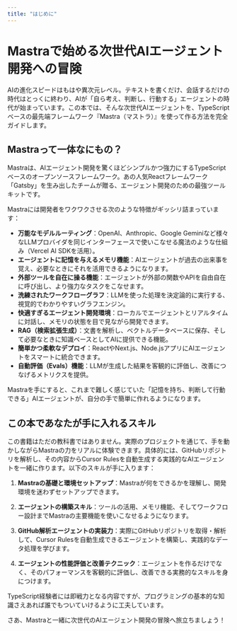```yaml
---
title: "はじめに"
---
```


# Mastraで始める次世代AIエージェント開発への冒険

AIの進化スピードはもはや異次元レベル。テキストを書くだけ、会話するだけの時代はとっくに終わり、AIが「自ら考え、判断し、行動する」エージェントの時代が始まっています。この本では、そんな次世代AIエージェントを、TypeScriptベースの最先端フレームワーク『Mastra（マストラ）』を使って作る方法を完全ガイドします。

## Mastraって一体なにもの？

Mastraは、AIエージェント開発を驚くほどシンプルかつ強力にするTypeScriptベースのオープンソースフレームワーク。あの人気Reactフレームワーク「Gatsby」を生み出したチームが贈る、エージェント開発のための最強ツールキットです。

Mastraには開発者をワクワクさせる次のような特徴がギッシリ詰まっています：

- **万能なモデルルーティング**：OpenAI、Anthropic、Google Geminiなど様々なLLMプロバイダを同じインターフェースで使いこなせる魔法のような仕組み（Vercel AI SDKを活用）。
- **エージェントに記憶を与えるメモリ機能**：AIエージェントが過去の出来事を覚え、必要なときにそれを活用できるようになります。
- **外部ツールを自在に操る機能**：エージェントが外部の関数やAPIを自由自在に呼び出し、より強力なタスクをこなせます。
- **洗練されたワークフローグラフ**：LLMを使った処理を決定論的に実行する、視覚的でわかりやすいグラフエンジン。
- **快適すぎるエージェント開発環境**：ローカルでエージェントとリアルタイムに対話し、メモリの状態を目で見ながら開発できます。
- **RAG（検索拡張生成）**：文書を解析し、ベクトルデータベースに保存、そして必要なときに知識ベースとしてAIに提供できる機能。
- **簡単かつ柔軟なデプロイ**：ReactやNext.js、Node.jsアプリにAIエージェントをスマートに統合できます。
- **自動評価（Evals）機能**：LLMが生成した結果を客観的に評価し、改善につなげるメトリクスを提供。

Mastraを手にすると、これまで難しく感じていた「記憶を持ち、判断して行動できる」AIエージェントが、自分の手で簡単に作れるようになります。

## この本であなたが手に入れるスキル

この書籍はただの教科書ではありません。実際のプロジェクトを通じて、手を動かしながらMastraの力をリアルに体験できます。具体的には、GitHubリポジトリを解析し、その内容からCursor Rulesを自動生成する実践的なAIエージェントを一緒に作ります。以下のスキルが手に入ります：

1. **Mastraの基礎と環境セットアップ**：Mastraが何をできるかを理解し、開発環境を迷わずセットアップできます。

2. **エージェントの構築スキル**：ツールの活用、メモリ機能、そしてワークフロー設計までMastraの主要機能を使いこなせるようになります。

3. **GitHub解析エージェントの実装力**：実際にGitHubリポジトリを取得・解析して、Cursor Rulesを自動生成できるエージェントを構築し、実践的なデータ処理を学びます。

4. **エージェントの性能評価と改善テクニック**：エージェントを作るだけでなく、そのパフォーマンスを客観的に評価し、改善できる実務的なスキルを身につけます。

TypeScript経験者には即戦力となる内容ですが、プログラミングの基本的な知識さえあれば誰でもついていけるように工夫しています。

さあ、Mastraと一緒に次世代のAIエージェント開発の冒険へ旅立ちましょう！